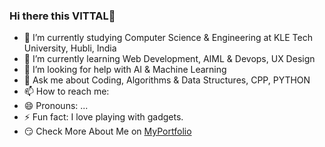 ### Hi there this VITTAL👋

- 🔭 I’m currently studying Computer Science & Engineering at KLE Tech University, Hubli, India
- 🌱 I’m currently learning Web Development, AIML & Devops, UX Design
- 🤔 I’m looking for help with AI & Machine Learning
- 💬 Ask me about Coding, Algorithms & Data Structures, CPP, PYTHON 
- 📫 How to reach me: 
- 😄 Pronouns: ...
- ⚡ Fun fact: I love playing with gadgets.
- 😏 Check More About Me on [MyPortfolio](https://vittalab.github.io/Portfolio/)
